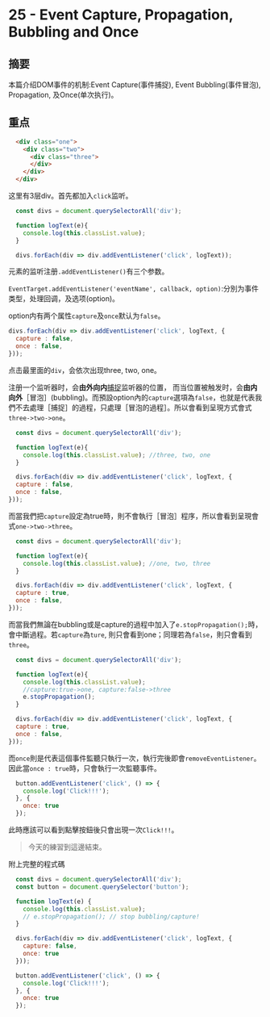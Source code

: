 # 25 - Event Capture, Propagation, Bubbling and Once

## 摘要

本篇介绍DOM事件的机制:Event Capture(事件捕捉), Event Bubbling(事件冒泡), Propagation, 及Once(单次执行)。

## 重点

```html
  <div class="one">
    <div class="two">
      <div class="three">
      </div>
    </div>
  </div>
```

这里有3层div。首先都加入`click`监听。

```javascript
  const divs = document.querySelectorAll('div');

  function logText(e){
    console.log(this.classList.value);
  }

  divs.forEach(div => div.addEventListener('click', logText));
```

元素的监听注册`.addEventListener()`有三个参数。

`EventTarget.addEventListener('eventName', callback, option)`:分別为事件类型，处理回调，及选项(option)。

option内有两个属性`capture`及`once`默认为`false`。

```javascript
divs.forEach(div => div.addEventListener('click', logText, {
  capture : false,
  once : false,
}));
```

点击最里面的`div`，会依次出现three, two, one。

注册一个监听器时，会**由外向内**[捕捉](Capture)监听器的位置，
而当位置被触发时，会**由内向外**［冒泡］(bubbling)。而預設option內的`capture`選項為`false`，也就是代表我們不去處理［捕捉］的過程，只處理［冒泡的過程］。所以會看到呈現方式會式`three->two->one`。

```javascript
  const divs = document.querySelectorAll('div');

  function logText(e){
    console.log(this.classList.value); //three, two, one
  }

  divs.forEach(div => div.addEventListener('click', logText, {
  capture : false,
  once : false,
}));
```



而當我們把`capture`設定為true時，則不會執行［冒泡］程序，所以會看到呈現會式`one->two->three`。

```javascript
  const divs = document.querySelectorAll('div');

  function logText(e){
    console.log(this.classList.value); //one, two, three
  }

  divs.forEach(div => div.addEventListener('click', logText, {
  capture : true,
  once : false,
}));
```



而當我們無論在bubbling或是capture的過程中加入了`e.stopPropagation();`時，會中斷過程。若`capture`為`ture`, 則只會看到one；同理若為`false`，則只會看到`three`。

```javascript
  const divs = document.querySelectorAll('div');

  function logText(e){
    console.log(this.classList.value); 
    //capture:true->one, capture:false->three
    e.stopPropagation();
  }

  divs.forEach(div => div.addEventListener('click', logText, {
  capture : true,
  once : false,
}));
```

而`once`則是代表這個事件監聽只執行一次，執行完後即會`removeEventListener`。因此當`once : true`時，只會執行一次監聽事件。

```javascript
  button.addEventListener('click', () => {
    console.log('Click!!!');
  }, {
    once: true
  });
```

此時應該可以看到點擊按鈕後只會出現一次`Click!!!`。

>今天的練習到這邊結束。

附上完整的程式碼

```javascript
  const divs = document.querySelectorAll('div');
  const button = document.querySelector('button');

  function logText(e) {
    console.log(this.classList.value);
    // e.stopPropagation(); // stop bubbling/capture!
  }

  divs.forEach(div => div.addEventListener('click', logText, {
    capture: false,
    once: true
  }));

  button.addEventListener('click', () => {
    console.log('Click!!!');
  }, {
    once: true
  });	
```







